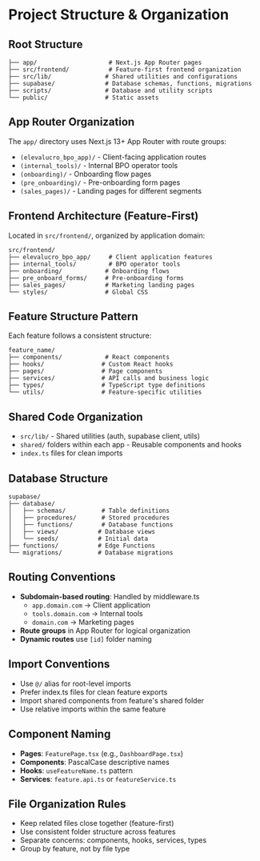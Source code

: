 # Project Structure & Organization

## Root Structure

```
├── app/                    # Next.js App Router pages
├── src/frontend/           # Feature-first frontend organization
├── src/lib/               # Shared utilities and configurations
├── supabase/              # Database schemas, functions, migrations
├── scripts/               # Database and utility scripts
└── public/                # Static assets
```

## App Router Organization

The `app/` directory uses Next.js 13+ App Router with route groups:

- `(elevalucro_bpo_app)/` - Client-facing application routes
- `(internal_tools)/` - Internal BPO operator tools
- `(onboarding)/` - Onboarding flow pages
- `(pre_onboarding)/` - Pre-onboarding form pages
- `(sales_pages)/` - Landing pages for different segments

## Frontend Architecture (Feature-First)

Located in `src/frontend/`, organized by application domain:

```
src/frontend/
├── elevalucro_bpo_app/     # Client application features
├── internal_tools/         # BPO operator tools
├── onboarding/            # Onboarding flows
├── pre_onboard_forms/     # Pre-onboarding forms
├── sales_pages/           # Marketing landing pages
└── styles/                # Global CSS
```

## Feature Structure Pattern

Each feature follows a consistent structure:

```
feature_name/
├── components/            # React components
├── hooks/                # Custom React hooks
├── pages/                # Page components
├── services/             # API calls and business logic
├── types/                # TypeScript type definitions
└── utils/                # Feature-specific utilities
```

## Shared Code Organization

- `src/lib/` - Shared utilities (auth, supabase client, utils)
- `shared/` folders within each app - Reusable components and hooks
- `index.ts` files for clean imports

## Database Structure

```
supabase/
├── database/
│   ├── schemas/          # Table definitions
│   ├── procedures/       # Stored procedures
│   ├── functions/        # Database functions
│   ├── views/           # Database views
│   └── seeds/           # Initial data
├── functions/           # Edge Functions
└── migrations/          # Database migrations
```

## Routing Conventions

- **Subdomain-based routing**: Handled by middleware.ts
  - `app.domain.com` → Client application
  - `tools.domain.com` → Internal tools
  - `domain.com` → Marketing pages
- **Route groups** in App Router for logical organization
- **Dynamic routes** use `[id]` folder naming

## Import Conventions

- Use `@/` alias for root-level imports
- Prefer index.ts files for clean feature exports
- Import shared components from feature's shared folder
- Use relative imports within the same feature

## Component Naming

- **Pages**: `FeaturePage.tsx` (e.g., `DashboardPage.tsx`)
- **Components**: PascalCase descriptive names
- **Hooks**: `useFeatureName.ts` pattern
- **Services**: `feature.api.ts` or `featureService.ts`

## File Organization Rules

- Keep related files close together (feature-first)
- Use consistent folder structure across features
- Separate concerns: components, hooks, services, types
- Group by feature, not by file type